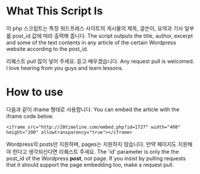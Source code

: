 ﻿# What This Script Is
이 php 스크립트는 특정 워드프레스 사이트의 게시물의 제목, 글쓴이, 요약과 기사 일부를 post_id 값에 따라 출력해 줍니다.
The script outputs the title, author, excerpt and some of the text contents in any article of the certain Wordpress website according to the post_id.

리퀘스트 pull 많이 넣어 주세요. 듣고 배우겠습니다.
Any request pull is welcomed. I love hearing from you guys and learn lessons.

# How to use
다음과 같이 iframe 형태로 사용합니다.
You can embed the article with the iframe code below.

`<iframe src="http://20timeline.com/embed.php?id=1727" width="400" height="200" allowtransparency="true"></iframe>`

Wordpress의 posts만 지원하며, pages는 지원하지 않습니다. 만약 페이지도 지원해야 한다고 생각되신다면 리퀘스트 주세요.
The 'id' parameter is only the the post_id of the Wordpress **post**, not page. If you insist by pulling requests that it should support the page embedding too, make a request pull.